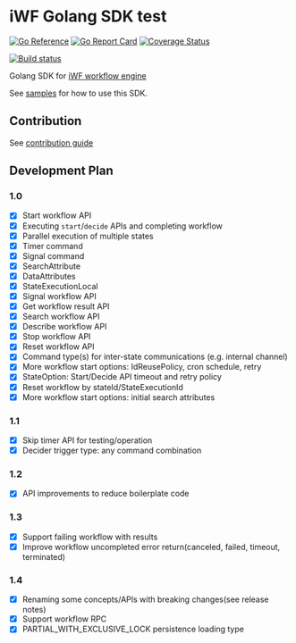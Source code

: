 # iWF Golang SDK test

[![Go Reference](https://pkg.go.dev/badge/github.com/indeedeng/iwf-golang-sdk.svg)](https://pkg.go.dev/github.com/indeedeng/iwf-golang-sdk)
[![Go Report Card](https://goreportcard.com/badge/github.com/indeedeng/iwf-golang-sdk)](https://goreportcard.com/report/github.com/indeedeng/iwf-golang-sdk)
[![Coverage Status](https://codecov.io/github/indeedeng/iwf-golang-sdk/coverage.svg?branch=main)](https://app.codecov.io/gh/indeedeng/iwf-golang-sdk/branch/main)

[![Build status](https://github.com/indeedeng/iwf-golang-sdk/actions/workflows/ci-integ-test.yml/badge.svg?branch=main)](https://github.com/indeedeng/iwf-golang-sdk/actions/workflows/ci-integ-test.yml)

Golang SDK for [iWF workflow engine](https://github.com/indeedeng/iwf)

See [samples](https://github.com/indeedeng/iwf-golang-samples) for how to use this SDK.

## Contribution

See [contribution guide](CONTRIBUTION.md)

## Development Plan

### 1.0

- [x] Start workflow API
- [x] Executing `start`/`decide` APIs and completing workflow
- [x] Parallel execution of multiple states
- [x] Timer command
- [x] Signal command
- [x] SearchAttribute
- [x] DataAttributes
- [x] StateExecutionLocal
- [x] Signal workflow API
- [x] Get workflow result API
- [x] Search workflow API
- [x] Describe workflow API
- [x] Stop workflow API
- [x] Reset workflow API
- [x] Command type(s) for inter-state communications (e.g. internal channel)
- [x] More workflow start options: IdReusePolicy, cron schedule, retry
- [x] StateOption: Start/Decide API timeout and retry policy
- [x] Reset workflow by stateId/StateExecutionId
- [x] More workflow start options: initial search attributes

### 1.1

- [x] Skip timer API for testing/operation
- [x] Decider trigger type: any command combination

### 1.2

- [x] API improvements to reduce boilerplate code

### 1.3

- [x] Support failing workflow with results
- [x] Improve workflow uncompleted error return(canceled, failed, timeout, terminated)

### 1.4

- [x] Renaming some concepts/APIs with breaking changes(see release notes)
- [x] Support workflow RPC
- [x] PARTIAL_WITH_EXCLUSIVE_LOCK persistence loading type
